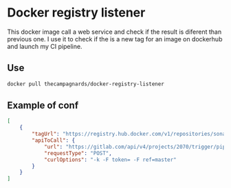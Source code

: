 # Docker registry listener

This docker image call a web service and check if the result is diferent than previous one.
I use it to check if the is a new tag for an image on dockerhub and launch my CI pipeline.

## Use

```bash
docker pull thecampagnards/docker-registry-listener
```

## Example of conf

```json
[
    {
        "tagUrl": "https://registry.hub.docker.com/v1/repositories/sonarqube/tags",
        "apiToCall": {
            "url": "https://gitlab.com/api/v4/projects/2070/trigger/pipeline",
            "requestType": "POST",
            "curlOptions": "-k -F token= -F ref=master"
        }
    }
]
```